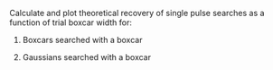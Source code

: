 Calculate and plot theoretical recovery of single pulse searches as a
function of trial boxcar width for:

1. Boxcars searched with a boxcar

2. Gaussians searched with a boxcar
